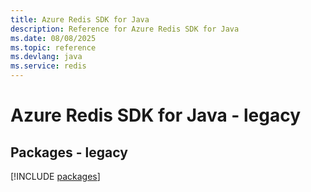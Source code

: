 ```yaml
---
title: Azure Redis SDK for Java
description: Reference for Azure Redis SDK for Java
ms.date: 08/08/2025
ms.topic: reference
ms.devlang: java
ms.service: redis
---
```

# Azure Redis SDK for Java - legacy
## Packages - legacy
[!INCLUDE [packages](redis-index.md)]